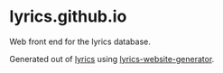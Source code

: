 # lyrics.github.io

Web front end for the lyrics database.

Generated out of [lyrics](https://github.com/Lyrics/lyrics) using [lyrics-website-generator](https://github.com/Lyrics/lyrics-website-generator).

